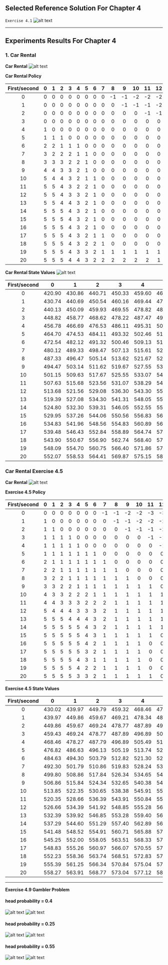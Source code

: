 ## Selected Reference Solution For Chapter 4

`Exercise 4.1`
![alt text](figures/4-1.png "Exercise 4.1")

---

## Experiments Results For Chapter 4

### 1. Car Rental 

__Car Rental__
![alt text](figures/figure_4-2.png "Car Rental Using Policy Iteration")

__Car Rental Policy__

First/second| 0|1|2|3|4|5|6|7|8|9|10|11|12|13|14|15|16|17|18|19|20|
|:-----:|:-----:|:-----:|:-----:|:-----:|:-----:|:-----:|:-----:|:-----:|:-----:|:-----:|:-----:|:-----:|:-----:|:-----:|:-----:|:-----:|:-----:|:-----:|:-----:|:-----:|:-----:|
0|      0|      0|      0|      0|      0|      0|      0|      0|     -1|     -1|     -2|     -2|     -2|     -3|     -3|     -3|     -3|     -3|     -4|     -4|     -4||
1|      0|      0|      0|      0|      0|      0|      0|      0|      0|     -1|     -1|     -1|     -2|     -2|     -2|     -2|     -2|     -3|     -3|     -3|     -3||
2|      0|      0|      0|      0|      0|      0|      0|      0|      0|      0|      0|     -1|     -1|     -1|     -1|     -1|     -2|     -2|     -2|     -2|     -2||
3|      0|      0|      0|      0|      0|      0|      0|      0|      0|      0|      0|      0|      0|      0|      0|     -1|     -1|     -1|     -1|     -1|     -1||
4|      1|      0|      0|      0|      0|      0|      0|      0|      0|      0|      0|      0|      0|      0|      0|      0|      0|      0|      0|      0|     -1||
5|      1|      1|      1|      0|      0|      0|      0|      0|      0|      0|      0|      0|      0|      0|      0|      0|      0|      0|      0|      0|      0||
6|      2|      2|      1|      1|      1|      0|      0|      0|      0|      0|      0|      0|      0|      0|      0|      0|      0|      0|      0|      0|      0||
7|      3|      2|      2|      2|      1|      1|      0|      0|      0|      0|      0|      0|      0|      0|      0|      0|      0|      0|      0|      0|      0||
8|      3|      3|      3|      2|      2|      1|      0|      0|      0|      0|      0|      0|      0|      0|      0|      0|      0|      0|      0|      0|      0||
9|      4|      4|      3|      3|      2|      1|      0|      0|      0|      0|      0|      0|      0|      0|      0|      0|      0|      0|      0|      0|      0||
10|      5|      4|      4|      3|      2|      1|      1|      0|      0|      0|      0|      0|      0|      0|      0|      0|      0|      0|      0|      0|      0||
11|      5|      5|      4|      3|      2|      2|      1|      0|      0|      0|      0|      0|      0|      0|      0|      0|      0|      0|      0|      0|      0||
12|      5|      5|      4|      3|      3|      2|      1|      0|      0|      0|      0|      0|      0|      0|      0|      0|      0|      0|      0|      0|      0||
13|      5|      5|      4|      4|      3|      2|      1|      0|      0|      0|      0|      0|      0|      0|      0|      0|      0|      0|      0|      0|      0||
14|      5|      5|      5|      4|      3|      2|      1|      0|      0|      0|      0|      0|      0|      0|      0|      0|      0|      0|      0|      0|      0||
15|      5|      5|      5|      4|      3|      2|      1|      0|      0|      0|      0|      0|      0|      0|      0|      0|      0|      0|      0|      0|      0||
16|      5|      5|      5|      4|      3|      2|      1|      0|      0|      0|      0|      0|      0|      0|      0|      0|      0|      0|      0|      0|      0||
17|      5|      5|      5|      4|      3|      2|      1|      1|      0|      0|      0|      0|      0|      0|      0|      0|      0|      0|      0|      0|      0||
18|      5|      5|      5|      4|      3|      2|      2|      1|      0|      0|      0|      0|      0|      0|      0|      0|      0|      0|      0|      0|      0||
19|      5|      5|      5|      4|      3|      3|      2|      1|      1|      1|      1|      1|      1|      0|      0|      0|      0|      0|      0|      0|      0||
20|      5|      5|      5|      4|      4|      3|      2|      2|      2|      2|      2|      2|      1|      1|      1|      1|      1|      1|      0|      0|      0||

__Car Rental State Values__
![alt text](figures/figure_4-2_state_values.png "Car Rental State Values")

|First/second| 0|1|2|3|4|5|6|7|8|9|10|11|12|13|14|15|16|17|18|19|20|
|:-----:|:-----:|:-----:|:-----:|:-----:|:-----:|:-----:|:-----:|:-----:|:-----:|:-----:|:-----:|:-----:|:-----:|:-----:|:-----:|:-----:|:-----:|:-----:|:-----:|:-----:|:-----:|
0| 420.90| 430.86| 440.71| 450.33| 459.60| 468.45| 476.86| 484.82| 492.66| 500.20| 507.54| 514.68| 521.43| 527.89| 534.25| 540.27| 545.98| 551.39| 556.64| 561.73| 566.56||
1| 430.74| 440.69| 450.54| 460.16| 469.44| 478.29| 486.69| 494.66| 502.20| 509.54| 516.67| 523.42| 529.89| 536.25| 542.27| 547.98| 553.39| 558.64| 563.72| 568.56| 573.15||
2| 440.13| 450.09| 459.93| 469.55| 478.82| 487.66| 496.05| 504.00| 511.54| 518.67| 525.42| 531.88| 538.24| 544.27| 549.97| 555.38| 560.63| 565.72| 570.55| 575.15| 579.52||
3| 448.82| 458.77| 468.62| 478.22| 487.47| 496.28| 504.64| 512.56| 520.06| 527.16| 533.88| 540.24| 546.26| 551.97| 557.38| 562.63| 567.72| 572.55| 577.15| 581.52| 585.60||
4| 456.78| 466.69| 476.53| 486.11| 495.31| 504.07| 512.37| 520.22| 527.65| 534.68| 541.34| 547.65| 553.61| 559.27| 564.63| 569.71| 574.54| 579.14| 583.51| 587.60| 591.42||
5| 464.70| 474.53| 484.11| 493.32| 502.46| 511.12| 519.32| 527.06| 534.38| 541.32| 547.88| 554.10| 559.98| 565.56| 570.84| 575.86| 580.62| 585.13| 589.42| 593.42| 596.95||
6| 472.54| 482.12| 491.32| 500.46| 509.13| 517.61| 525.66| 533.25| 540.43| 547.23| 553.67| 559.77| 565.54| 571.02| 576.21| 581.13| 585.80| 590.23| 594.43| 598.33| 601.78||
7| 480.12| 489.33| 498.47| 507.13| 515.61| 523.66| 531.54| 538.95| 545.96| 552.59| 558.88| 564.83| 570.48| 575.84| 580.92| 585.73| 590.30| 594.63| 598.73| 602.55| 605.91||
8| 487.33| 496.47| 505.14| 513.62| 521.67| 529.54| 537.06| 544.28| 551.09| 557.53| 563.65| 569.45| 574.95| 580.17| 585.12| 589.82| 594.27| 598.50| 602.50| 606.22| 609.49||
9| 494.47| 503.14| 511.62| 519.67| 527.55| 535.07| 542.28| 549.29| 555.90| 562.15| 568.08| 573.71| 579.06| 584.13| 588.95| 593.52| 597.85| 601.97| 605.86| 609.48| 612.66||
10| 501.15| 509.63| 517.67| 525.55| 533.07| 540.29| 547.30| 554.04| 560.44| 566.49| 572.24| 577.69| 582.87| 587.80| 592.47| 596.91| 601.12| 605.11| 608.90| 612.41| 615.51||
11| 507.63| 515.68| 523.56| 531.07| 538.29| 545.30| 552.04| 558.54| 564.74| 570.59| 576.15| 581.44| 586.45| 591.22| 595.75| 600.05| 604.14| 608.01| 611.68| 615.09| 618.10||
12| 513.68| 521.56| 529.08| 536.30| 543.30| 550.05| 556.55| 562.82| 568.81| 574.48| 579.86| 584.97| 589.82| 594.44| 598.82| 602.99| 606.95| 610.70| 614.26| 617.56| 620.47||
13| 519.39| 527.08| 534.30| 541.31| 548.05| 554.55| 560.82| 566.88| 572.68| 578.17| 583.37| 588.31| 593.01| 597.47| 601.71| 605.74| 609.57| 613.20| 616.64| 619.84| 622.66||
14| 524.80| 532.30| 539.31| 546.05| 552.55| 558.82| 564.88| 570.73| 576.36| 581.66| 586.69| 591.47| 596.01| 600.32| 604.42| 608.32| 612.01| 615.52| 618.85| 621.94| 624.66||
15| 529.95| 537.26| 544.06| 550.56| 556.83| 562.88| 568.73| 574.39| 579.84| 584.97| 589.83| 594.44| 598.83| 603.00| 606.95| 610.71| 614.28| 617.67| 620.88| 623.86| 626.49||
16| 534.83| 541.96| 548.56| 554.83| 560.89| 566.74| 572.39| 577.85| 583.13| 588.09| 592.78| 597.23| 601.46| 605.47| 609.29| 612.91| 616.35| 619.61| 622.71| 625.59| 628.12||
17| 539.48| 546.43| 552.84| 558.89| 564.74| 570.39| 575.86| 581.13| 586.24| 591.02| 595.53| 599.81| 603.88| 607.73| 611.40| 614.88| 618.19| 621.34| 624.32| 627.09| 629.54||
18| 543.90| 550.67| 556.90| 562.74| 568.40| 573.86| 579.14| 584.24| 589.03| 593.64| 597.98| 602.09| 605.99| 609.70| 613.22| 616.57| 619.75| 622.78| 625.65| 628.33| 630.69||
19| 548.09| 554.70| 560.75| 566.40| 571.86| 577.14| 582.24| 587.04| 591.64| 595.99| 600.10| 604.00| 607.70| 611.24| 614.64| 617.87| 620.95| 623.88| 626.66| 629.26| 631.55||
20| 552.07| 558.53| 564.41| 569.87| 575.15| 580.25| 585.04| 589.65| 593.99| 598.10| 602.00| 605.71| 609.24| 612.64| 615.87| 618.95| 621.88| 624.66| 627.33| 629.86| 632.11||


### Car Rental Exercise 4.5
__Car Rental__
![alt text](figures/4-5.png "Car Rental Exercise 4.5")

__Exercise 4.5 Policy__

|First/second| 0|1|2|3|4|5|6|7|8|9|10|11|12|13|14|15|16|17|18|19|20|
|:-----:|:-----:|:-----:|:-----:|:-----:|:-----:|:-----:|:-----:|:-----:|:-----:|:-----:|:-----:|:-----:|:-----:|:-----:|:-----:|:-----:|:-----:|:-----:|:-----:|:-----:|:-----:|
0|      0|      0|      0|      0|      0|      0|      0|     -1|     -1|     -2|     -2|     -3|     -3|     -3|     -4|     -4|     -5|     -5|     -5|     -5|     -5||
1|      1|      0|      0|      0|      0|      0|      0|      0|     -1|     -1|     -2|     -2|     -2|     -3|     -3|     -4|     -4|     -5|     -5|     -5|     -4||
2|      1|      1|      0|      0|      0|      0|      0|      0|      0|     -1|     -1|     -1|     -2|     -2|     -3|     -3|     -4|     -4|     -4|     -3|     -3||
3|      1|      1|      1|      1|      0|      0|      0|      0|      0|      0|      0|     -1|     -1|     -2|     -2|     -3|     -3|     -3|     -2|     -2|     -2||
4|      1|      1|      1|      1|      1|      0|      0|      0|      0|      0|      0|      0|     -1|     -1|     -2|     -2|     -2|     -1|     -1|     -1|     -1||
5|      1|      1|      1|      1|      1|      1|      1|      0|      0|      0|      0|      0|      0|     -1|     -1|     -1|      0|      0|      0|      0|      0||
6|      2|      1|      1|      1|      1|      1|      1|      1|      0|      0|      0|      0|      0|      0|      0|      0|      0|      0|      0|      0|      0||
7|      2|      2|      1|      1|      1|      1|      1|      1|      1|      0|      0|      0|      0|      0|      0|      0|      0|      0|      0|      0|      0||
8|      3|      2|      2|      1|      1|      1|      1|      1|      1|      1|      0|      0|      0|      0|      0|      0|      0|      0|      0|      0|      0||
9|      3|      3|      2|      2|      1|      1|      1|      1|      1|      1|      1|      1|      0|      0|      1|      1|      1|      1|      1|      1|      0||
10|      4|      3|      3|      2|      2|      2|      1|      1|      1|      1|      1|      1|      1|      1|      1|      1|      1|      1|      1|      1|      0||
11|      4|      4|      3|      3|      3|      2|      2|      2|      1|      1|      1|      1|      1|      1|      1|      1|      1|      1|      1|      1|      0||
12|      5|      4|      4|      4|      3|      3|      3|      2|      1|      1|      1|      1|      1|      1|      1|      1|      1|      1|      1|      1|      0||
13|      5|      5|      5|      4|      4|      4|      3|      2|      1|      1|      1|      1|      1|      1|      1|      1|      1|      1|      1|      1|      0||
14|      5|      5|      5|      5|      5|      4|      3|      2|      1|      1|      1|      1|      1|      1|      1|      1|      1|      1|      1|      1|      0||
15|      5|      5|      5|      5|      5|      4|      3|      1|      1|      1|      1|      1|      0|      0|      0|      1|      1|      1|      1|      1|      0||
16|      5|      5|      5|      5|      5|      4|      2|      1|      1|      1|      1|      0|      0|      0|      0|      0|      1|      1|      1|      1|      0||
17|      5|      5|      5|      5|      5|      3|      2|      1|      1|      1|      1|      0|      0|      0|      0|      0|      0|      0|      1|      1|      0||
18|      5|      5|      5|      5|      4|      3|      1|      1|      1|      1|      1|      0|      0|      0|      0|      0|      0|      0|      0|      1|      0||
19|      5|      5|      5|      5|      4|      2|      2|      1|      1|      1|      1|      0|      0|      0|      0|      0|      0|      0|      0|      0|      0||
20|      5|      5|      5|      5|      3|      3|      2|      1|      1|      1|      1|      1|      0|      0|      0|      0|      0|      0|      1|      1|      0||

__Exercise 4.5 State Values__

|First/second| 0|1|2|3|4|5|6|7|8|9|10|11|12|13|14|15|16|17|18|19|20|
|:-----:|:-----:|:-----:|:-----:|:-----:|:-----:|:-----:|:-----:|:-----:|:-----:|:-----:|:-----:|:-----:|:-----:|:-----:|:-----:|:-----:|:-----:|:-----:|:-----:|:-----:|:-----:|
0| 430.02| 439.97| 449.79| 459.32| 468.46| 477.13| 485.33| 493.20| 500.92| 508.40| 515.65| 522.41| 529.07| 535.06| 540.79| 545.89| 550.60| 554.80| 558.49| 561.86| 565.02||
1| 439.97| 449.86| 459.67| 469.21| 478.34| 487.00| 495.19| 502.92| 510.39| 517.64| 524.40| 531.07| 537.05| 542.79| 547.88| 552.60| 556.80| 560.50| 563.94| 567.05| 570.01||
2| 449.86| 459.67| 469.24| 478.77| 487.89| 496.53| 504.69| 512.39| 519.64| 526.40| 533.06| 539.05| 544.79| 549.88| 554.60| 558.80| 562.49| 565.93| 569.05| 572.01| 574.83||
3| 459.43| 469.24| 478.77| 487.89| 496.89| 505.49| 513.59| 521.22| 528.39| 535.06| 541.05| 546.78| 551.88| 556.59| 560.79| 564.49| 567.93| 571.05| 574.00| 576.83| 579.49||
4| 468.46| 478.27| 487.79| 496.89| 505.49| 513.74| 521.76| 529.29| 536.36| 542.91| 548.78| 553.87| 558.59| 562.79| 566.49| 569.93| 573.04| 576.00| 578.82| 581.48| 583.95||
5| 476.82| 486.63| 496.13| 505.19| 513.74| 521.76| 529.29| 536.64| 543.57| 549.97| 555.67| 560.58| 564.78| 568.48| 571.92| 575.04| 577.99| 580.82| 583.48| 585.94| 588.11||
6| 484.63| 494.30| 503.79| 512.82| 521.30| 529.23| 536.64| 543.57| 550.12| 556.33| 561.83| 566.52| 570.48| 573.92| 577.03| 579.95| 582.71| 585.32| 587.80| 590.09| 592.10||
7| 492.30| 501.79| 510.86| 519.83| 528.24| 536.07| 543.35| 550.12| 556.33| 562.06| 567.32| 571.75| 575.44| 578.60| 581.44| 584.10| 586.62| 589.03| 591.30| 593.41| 595.25||
8| 499.80| 508.86| 517.84| 526.34| 534.65| 542.34| 549.47| 556.06| 562.06| 567.32| 571.97| 576.11| 579.50| 582.36| 584.92| 587.32| 589.61| 591.80| 593.88| 595.80| 597.46||
9| 506.86| 515.84| 524.34| 532.65| 540.38| 547.91| 554.84| 561.21| 566.98| 571.97| 576.11| 579.50| 582.48| 585.04| 587.32| 589.61| 591.80| 593.88| 595.80| 597.46| 598.56||
10| 513.85| 522.35| 530.65| 538.38| 545.91| 552.84| 559.27| 565.38| 570.87| 575.57| 579.41| 582.48| 585.04| 587.31| 589.45| 591.51| 593.49| 595.38| 597.10| 598.56| 598.75||
11| 520.35| 528.66| 536.39| 543.91| 550.84| 557.28| 563.39| 568.88| 573.86| 578.25| 581.76| 584.52| 586.77| 588.77| 590.65| 592.48| 594.26| 595.95| 597.48| 598.75| 598.46||
12| 526.66| 534.39| 541.92| 548.85| 555.28| 561.39| 566.88| 571.87| 576.31| 580.36| 583.56| 586.01| 587.97| 589.70| 591.33| 592.94| 594.52| 596.02| 597.37| 598.46| 598.08||
13| 532.39| 539.92| 546.85| 553.28| 559.40| 564.88| 569.87| 574.32| 578.53| 582.26| 585.14| 587.31| 589.00| 590.47| 591.87| 593.27| 594.65| 595.96| 597.14| 598.08| 597.82||
14| 537.29| 544.60| 551.29| 557.40| 562.89| 567.88| 572.32| 576.54| 580.66| 584.09| 586.70| 588.61| 590.06| 591.30| 592.48| 593.66| 594.85| 595.99| 597.01| 597.82| 597.75||
15| 541.48| 548.52| 554.91| 560.71| 565.88| 570.33| 574.54| 578.82| 582.73| 585.91| 588.29| 589.97| 591.38| 592.44| 593.29| 594.21| 595.21| 596.18| 597.05| 597.75| 597.85||
16| 545.25| 552.00| 558.05| 563.51| 568.33| 572.54| 576.82| 581.02| 584.72| 587.70| 589.88| 591.45| 592.78| 593.69| 594.39| 595.04| 595.72| 596.52| 597.25| 597.85| 598.09||
17| 548.83| 555.26| 560.97| 566.07| 570.55| 574.83| 579.03| 583.10| 586.62| 589.43| 591.45| 592.95| 594.14| 594.91| 595.47| 595.98| 596.48| 597.00| 597.58| 598.09| 598.41||
18| 552.23| 558.36| 563.74| 568.51| 572.83| 577.03| 581.11| 585.05| 588.42| 591.08| 592.95| 594.30| 595.36| 596.00| 596.44| 596.83| 597.22| 597.61| 598.02| 598.41| 598.74||
19| 555.39| 561.25| 566.34| 570.84| 575.04| 579.11| 583.05| 586.80| 590.04| 592.57| 594.30| 595.38| 596.33| 596.86| 597.21| 597.50| 597.80| 598.11| 598.43| 598.74| 599.03||
20| 558.27| 563.91| 568.77| 573.04| 577.12| 581.06| 584.81| 588.22| 591.34| 593.75| 595.38| 596.33| 597.00| 597.45| 597.72| 597.95| 598.19| 598.44| 598.74| 599.03| 599.23||

----

__Exercise 4.9 Gambler Problem__

#### head probability = 0.4

![alt text](figures/exercise_4-9_state_values.png "Gambler Problem")
![alt text](figures/exercise_4-9_optimal_actions.png "Gambler Problem")

#### head probability = 0.25

![alt text](figures/exercise_4-9_state_values_2.png "Gambler Problem")
![alt text](figures/exercise_4-9_optimal_actions_2.png "Gambler Problem")

#### head probability = 0.55

![alt text](figures/exercise_4-9_state_values_3.png "Gambler Problem")
![alt text](figures/exercise_4-9_optimal_actions_3.png "Gambler Problem")
